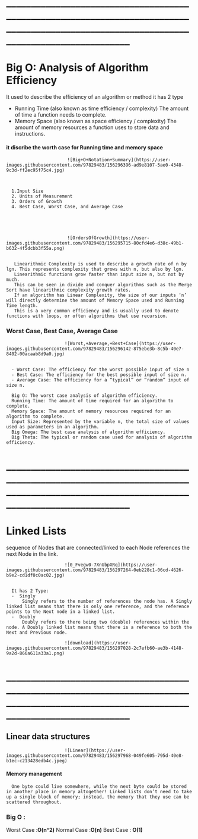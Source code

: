 # ________________________________________________________________________________________________________________________________________
# Big O: Analysis of Algorithm Efficiency
  It used to  describe the efficiency of an algorithm or method it has 2 type 
 - Running Time (also known as time efficiency / complexity)
          The amount of time a function needs to complete.
 - Memory Space (also known as space efficiency / complexity)
          The amount of memory resources a function uses to store data and instructions.
          
 #### it discribe the worth case for Running time and memory space
 
 
                           ![Big+O+Notation+Summary](https://user-images.githubusercontent.com/97829483/156296396-ad9e8107-5ae0-4348-9c3d-ff2ec95f75c4.jpg)

 
 
      1.Input Size
      2. Units of Measurement
      3. Orders of Growth
      4. Best Case, Worst Case, and Average Case





                           ![OrdersOfGrowth](https://user-images.githubusercontent.com/97829483/156295715-80cfd4e6-d38c-49b1-b632-4f5dcbb3f55a.png)
 
 
       Linearithmic Complexity is used to describe a growth rate of n by lgn. This represents complexity that grows with n, but also by lgn. 
       Linearithmic functions grow faster than input size n, but not by much. 
       This can be seen in divide and conquer algorithms such as the Merge Sort have linearithmic complexity growth rates.
       If an algorithm has Linear Complexity, the size of our inputs ‘n’ will directly determine the amount of Memory Space used and Running Time length.
       This is a very common efficiency and is usually used to denote functions with loops, or often algorithms that use recursion.
 
### Worst Case, Best Case, Average Case


                          ![Worst,+Average,+Best+Case](https://user-images.githubusercontent.com/97829483/156296142-875ebe3b-8c5b-40e7-8402-00acaab8d9a0.jpg)


      - Worst Case: The efficiency for the worst possible input of size n
      - Best Case: The efficiency for the best possible input of size n.
      - Average Case: The efficiency for a “typical” or “random” input of size n.  

      Big O: The worst case analysis of algorithm efficiency.
      Running Time: The amount of time required for an algorithm to complete.
      Memory Space: The amount of memory resources required for an algorithm to complete.
      Input Size: Represented by the variable n, the total size of values used as parameters in an algorithm.
      Big Omega: The best case analysis of algorithm efficiency.
      Big Theta: The typical or random case used for analysis of algorithm efficiency.


# ________________________________________________________________________________________________________________________________________
# Linked Lists
  sequence of Nodes that are connected/linked to each Node references the next Node in the link.


  
                          ![0_Fvegw0-7XnUbpXRq](https://user-images.githubusercontent.com/97829483/156297264-0eb228c1-06cd-4626-b9e2-cd1df0c0ac02.jpg)

  
      It has 2 Type:
      -  Singly 
          Singly refers to the number of references the node has. A Singly linked list means that there is only one reference, and the reference points to the Next node in a linked list.
      -  Doubly 
          Doubly refers to there being two (double) references within the node. A Doubly linked list means that there is a reference to both the Next and Previous node.

                          ![download](https://user-images.githubusercontent.com/97829483/156297028-2c7efb60-ae3b-4148-9a2d-866a611a33a1.png)


# ________________________________________________________________________________________________________________________________________
## Linear data structures
                          ![Linear](https://user-images.githubusercontent.com/97829483/156297968-049fe605-795d-40e8-b1ec-c213428edb4c.jpeg)

#### Memory management
      One byte could live somewhere, while the next byte could be stored in another place in memory altogether! Linked lists don’t need to take up a single block of memory; instead, the memory that they use can be scattered throughout.

### Big O :
Worst Case :**O(n^2)**
Normal Case :**O(n)**
Best Case : **O(1)**


